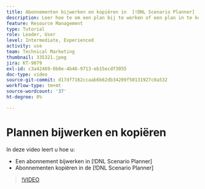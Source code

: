 ```yaml
---
title: Abonnementen bijwerken en kopiëren in  [!DNL Scenario Planner]
description: Leer hoe te om een plan bij te werken of een plan in te kopiëren  [!DNL &#x200B; Workfront] [!DNL Scenario Planner].
feature: Resource Management
type: Tutorial
role: Leader, User
level: Intermediate, Experienced
activity: use
team: Technical Marketing
thumbnail: 335321.jpeg
jira: KT-9079
exl-id: c3a42469-6b0e-4b46-9713-eb15ecdf3055
doc-type: video
source-git-commit: d17df7162ccaab6b62db34209f50131927c0a532
workflow-type: tm+mt
source-wordcount: '37'
ht-degree: 0%

---
```


# Plannen bijwerken en kopiëren

In deze video leert u hoe u:

* Een abonnement bijwerken in [!DNL Scenario Planner]
* Abonnementen kopiëren in de [!DNL Scenario Planner]

>[!VIDEO](https://video.tv.adobe.com/v/335321/?quality=12&learn=on&enablevpops)
